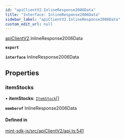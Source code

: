```yaml
---
id: "apiClientV2.InlineResponse2006Data"
title: "Interface: InlineResponse2006Data"
sidebar_label: "apiClientV2.InlineResponse2006Data"
custom_edit_url: null
---
```


[apiClientV2](../modules/apiClientV2).InlineResponse2006Data

**`export`**

**`interface`** InlineResponse2006Data

## Properties

### itemStocks

• **itemStocks**: [`ItemStock`](apiClientV2.ItemStock)[]

**`memberof`** InlineResponse2006Data

#### Defined in

[mint-sdk-js/src/apiClientV2/api.ts:541](https://github.com/KyuzanInc/mint-sdk-js/blob/d2ac52e/src/apiClientV2/api.ts#L541)
